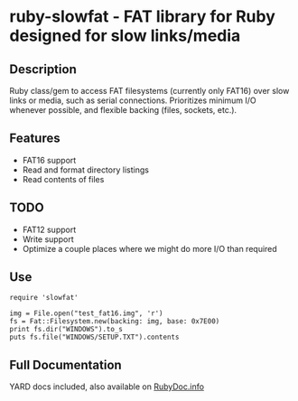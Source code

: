 # ruby-slowfat - FAT library for Ruby designed for slow links/media

## Description

Ruby class/gem to access FAT filesystems (currently only FAT16) over slow links or media, such as serial connections. Prioritizes minimum I/O whenever possible, and flexible backing (files, sockets, etc.).

## Features
 * FAT16 support
 * Read and format directory listings
 * Read contents of files

## TODO
 * FAT12 support
 * Write support
 * Optimize a couple places where we might do more I/O than required

## Use
    require 'slowfat'

    img = File.open("test_fat16.img", 'r')
    fs = Fat::Filesystem.new(backing: img, base: 0x7E00)
    print fs.dir("WINDOWS").to_s
    puts fs.file("WINDOWS/SETUP.TXT").contents


## Full Documentation
YARD docs included, also available on [RubyDoc.info](https://www.rubydoc.info/github/sarahemm/ruby-syncsign/master)
